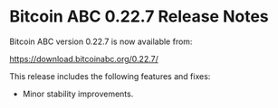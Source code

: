 # Bitcoin ABC 0.22.7 Release Notes

Bitcoin ABC version 0.22.7 is now available from:

  <https://download.bitcoinabc.org/0.22.7/>

This release includes the following features and fixes:
 - Minor stability improvements.

